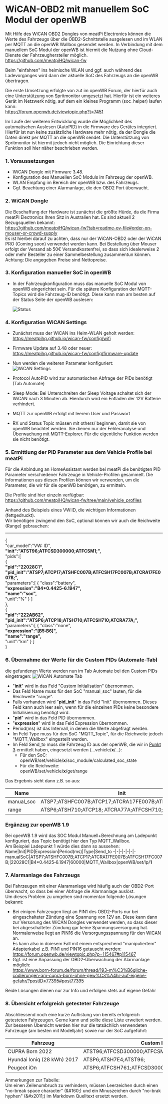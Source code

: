 # WiCAN-OBD2 mit manuellem SoC Modul der openWB

Mit Hilfe des WiCAN OBD2 Dongles von meatPi Electronics können die Werte des Fahrzeugs über die OBD2-Schnittstelle ausgelesen und im WLAN per MQTT an die openWB Wallbox gesendet werden. In Verbindung mit dem manuellem SoC Modul der openWB ist hiermit die Nutzung ohne Cloud-Dienste der Fahrzeughersteller möglich.  
https://github.com/meatpiHQ/wican-fw

Beim "einfahren" ins heimische WLAN und ggf. auch während des Ladevorganges wird dann der aktuelle SoC des Fahrzeugs an die openWB übertragen.

Die erste Umsetzung erfolgte von zut im openWB Forum, der hierfür auch eine Unterstützung von Spritmonitor umgesetzt hat. Hierfür ist ein weiteres Gerät im Netzwerk nötig, auf dem ein kleines Programm (soc_helper) laufen kann:  
https://forum.openwb.de/viewtopic.php?t=7451

Im Laufe der weiteren Entwicklung wurde die Möglichkeit des automatischen Auslesen (AutoPID) in die Firmware des Gerätes integriert. Hierfür ist nun keine zusätzliche Hardware mehr nötig, da der Dongle die Daten direkt per MQTT an die openWB sendet. Die Unterstützung von Spritmonitor ist hiermit jedoch nicht möglich. Die Einrichtung dieser Funktion soll hier näher beschrieben werden.

### 1. Voraussetzungen
* WiCAN Dongle mit Firmware 3.48.
* Konfiguration des Manuellen SoC Moduls im Fahrzeug der openWB.
* WLAN Empfang im Bereich der openWB bzw. des Fahrzeugs.
* Ggf. Beachtung einer Alarmanlage, die den OBD2 Port überwacht.

### 2. WiCAN Dongle
Die Beschaffung der Hardware ist zunächst die größte Hürde, da die Firma meatPi Electronics Ihren Sitz in Australien hat.
Es sind aktuell 2 Bezugsquellen bekannt:  
https://github.com/meatpiHQ/wican-fw?tab=readme-ov-file#order-on-mouser-or-crowd-supply  
Es ist hierbei darauf zu achten, dass nur der WiCAN-OBD2 oder der WiCAN PRO (Coming soon) verwendet werden kann. Bei Bestellung über Mouser erfolgt der Versand ab 50€ Versandkostenfrei, so dass sich idealerweise 2 oder mehr Besteller zu einer Sammelbestellung zusammentun können. Achtung: Die angegeben Preise sind Nettopreise.

### 3. Konfiguration manueller SoC in openWB
* In der Fahrzeugkonfiguration muss das manuelle SoC Modul von openWB eingerichtet sein. Für die spätere Konfiguration der MQTT-Topics wird die Fahrzeug-ID benötigt. Diese kann man am besten auf der Status Seite der openWB auslesen:  

  ![Status](pictures/WiCAN_Status.png "openWB Status")

### 4. Konfiguration WiCAN Settings

* Zunächst muss der WiCAN ins Heim-WLAN geholt werden:  
https://meatpihq.github.io/wican-fw/config/wifi

* Firmware Update auf 3.48 oder neuer:  
https://meatpihq.github.io/wican-fw/config/firmware-update

* Nun werden die weiteren Parameter konfiguriert:  
![WiCAN Settings](pictures/WiCAN_Settings.png "WiCAN Settings")

* Protocol AutoPID wird zur automatischen Abfrage der PIDs benötigt (Tab Automate)
* Sleep Mode: Bei Unterschreiten der Sleep Voltage schaltet sich der WiCAN nach 3 Minuten ab. Hierdurch wird ein Entladen der 12V Batterie verhindert.
* MQTT zur openWB erfolgt mit leerem User und Passwort
* RX und Status Topic müssen mit others/ beginnen, damit sie von openWB beachtet werden. Sie dienen nur der Fehleranalyse und Überwachung mit MQTT-Explorer. Für die eigentliche Funktion werden sie nicht benötigt.

### 5. Ermittlung der PID Parameter aus dem Vehicle Profile bei meatPi

Für die Anbindung an HomeAssistant werden bei meatPi die benötigten PID Parameter verschiedener Fahrzeuge in Vehicle-Profilen gesammelt. Die Informationen aus diesen Profilen können wir verwenden, um die Parameter, die wir für die openWB benötigen, zu ermitteln.

Die Profile sind hier einzeln verfügbar:  
https://github.com/meatpiHQ/wican-fw/tree/main/vehicle_profiles  

Anhand des Beispiels eines VW:ID, die wichtigen Informationen (fettgedruckt).  
Wir benötigen zwingend den SoC, optional können wir auch die Reichweite (Range) gebrauchen:

---
{  
   "car_model":"VW: ID",  
   **"init":"ATST96;ATFCSD300000;ATFCSM1;",**  
   "pids":[  
      {  
         **"pid":"22028C1",**  
         **"pid_init":"ATSP7;ATCP17;ATSHFC007B;ATFCSH17FC007B;ATCRA17FE007B;",**  
         "parameters":[
            {
               "class":"battery",  
               **"expression":"B4\*0.4425-6.1947",**  
               **"name":"soc",**  
               "unit":"%"
            }
         ]  
      },  
      {  
         **"pid":"222AB62",**  
         **"pid_init":"ATSP6;ATCP18;ATSH710;ATFCSH710;ATCRA77A;",**  
         "parameters":[
            {
               "class":"none",  
               **"expression":"[B5:B6]",**  
               **"name":"range",**  
               "unit":"km"
            }
         ]  
      }

### 6. Übernahme der Werte für die Custom PIDs (Automate-Tab)

die gefundenen Werte werden nun im Tab Automate bei den Custom PIDs eingetragen:
![WiCAN Automate Tab](pictures/WiCAN_Automate.png "WiCAN Automate")

- "**init**" wird in das Feld "Custom Initialisation" übernommen.
- Das Feld Name muss für den SoC "manual_soc" lauten, für die Reichweite "range".
- Falls vorhanden wird "**pid_init**" in das Feld "Init" übernommen. Dieses Feld kann auch leer sein, wenn für die einzelnen PIDs keine besondere Initialisierung benötigt wird.
- "**pid**" wird in das Feld PID übernommen.
- "**expression**" wird in das Feld Expression übernommen.
- Period(ms) ist das Intervall, in denen die Werte abgefragt werden.
- Im Feld Type muss für den SoC "MQTT_Topic", für die Reichweite jedoch "MQTT_Wallbox" eingestellt werden.
- Im Feld Send_to muss die Fahrzeug ID aus der openWB, die wir in [Punkt 3](#3-konfiguration-manueller-soc-in-openwb) ermittelt haben, eingesetzt werden (...vehicle/**x**/...):  
  - Für den SoC:  
    openWB/set/vehicle/**x**/soc_module/calculated_soc_state  
  - Für die Reichweite:  
    openWB/set/vehicle/**x**/get/range

Das Ergebnis sieht dann z.B. so aus:

Name|Init|PID|Expression|Period(ms)|Type|Send_to
-|-|-|-|-|-|-
manual_soc|ATSP7;ATSHFC007B;ATCP17;ATCRA17FE007B;ATFCSH17FC007B;|22028C1|B4*0.4425&#x2011;6.1947|60000|MQTT_Topic|openWB/set/vehicle/**3**/soc_module/calculated_soc_state
range|ATSP6;ATSH710;ATCP18; ATCRA77A;ATFCSH710;|222AB62|[B5:B6]|60000|MQTT_Topic|openWB/set/vehicle/**3**/get/range

### Ergänzug zur openWB 1.9
Bei openWB 1.9 wird das SOC Modul Manuell+Berechnung am Ladepunkt konfiguriert, das Topic benötigt hier den Typ MQTT_Wallbox.  
Am Beispiel Ladepunkt 1 würde dies dann so aussehen:
Name|Init|PID|Expression|Period(ms)|Type|Send_to
-|-|-|-|-|-|-
manualSoC|ATSP7;ATSHFC007B;ATCP17;ATCRA17FE007B;ATFCSH17FC007B;|22028C1|B4*0.4425&#x2011;6.1947|60000|MQTT_Wallbox|openWB/set/lp/**1**


### 7. Alarmanlage des Fahrzeugs

Bei Fahrzeugen mit einer Alaramanlage wird häufig auch der OBD2-Port überwacht, so dass bei einer Abfrage die Alarmanlage auslöst.  
Um dieses Problem zu umgehen sind momentan folgende Lösungen bekannt:

- Bei einigen Fahrzeugen liegt an PIN1 des OBD2-Ports nur bei eingeschalteter Zündung eine Spannung von 12V an. Diese kann dann zur Versorung des WiCAN Dongles verwendet werden, so dass dieser bei abgeschalteter Zündung gar keine Spannungsversorgung hat. Normalerweise liegt an PIN16 die Versorgungsspannung für den WiCAN an.  
Es kann also in doiesem Fall mit einem entsprechend "manipuliertem" Adapterkabel z.B. PIN1 und PIN16 getauscht werden:  
https://forum.openwb.de/viewtopic.php?p=115467#p115467
- Ggf. ist eine Anpassung der OBD2-Überwachung der Alarmanlage möglich:  
https://www.born-forum.de/forum/thread/193-m%C3%B6gliche-codierungen-am-cupra-born-ohne-gew%C3%A4hr-auf-eigene-gefahr/?postID=77395#post77395

Beide Lösungen dienen nur zur Info und erfolgen stets auf eigene Gefahr

### 8. Übersicht erfolgreich getesteter Fahrzeuge

Abschliessend noch eine kurze Auflistung von bereits erfolgreich getesteten Fahrzeugen.
Gerne kann und sollte diese Liste erweitert werden.
Zur besseren Übersicht  werden hier nur die tatsächlich verwendeten Fahrzeuge (am besten mit Modelljahr) sowie nur der SoC aufgeführt:

|Fahrzeug|Custom Initialisation|Name|Init|PID|Expression|
|-|-|-|-|-|-|
|CUPRA&#160;Born&#160;2022|ATST96;ATFCSD300000;ATFCSM1;|manual_soc|ATSP7;ATCP17;ATSHFC007B;ATFCSH17FC007B;ATCRA17FE007B;|22028C1|B4*0.4425&#x2011;6.1947|
|Hyundai&#160;Ioniq&#160;(28&#160;kWh)&#160;2017|ATSP6;ATSH7E4;ATST96;|manual_soc||2105|B39/2|
|Peugeot iOn|ATSP6;ATFCSH761;ATFCSD300000;ATFCSM1;ATSH761;ATCRA762;|manual_soc||2101|(B4/2)&#x2011;5|

Anmerkungen zur Tabelle:  
Um einen Zeilenumbruch zu verhindern, müssen Leerzeichen durch einen "no-break space character" (\&#160;) und ein Minuszeichen durch "no-brak hyphen" (\&#x2011;) im Markdown Quelltext ersetzt werden.
